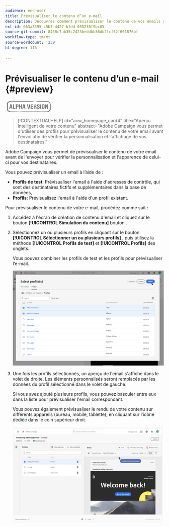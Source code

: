 ```yaml
---
audience: end-user
title: Prévisualiser le contenu d’un e-mail
description: Découvrez comment prévisualiser le contenu de vos emails avec l’interface utilisateur web de Campaign
exl-id: 663a8395-c5b7-4427-bfdd-055230f9bc05
source-git-commit: 8438c7ab35c2423beddbb36db2fcf52f661876bf
workflow-type: tm+mt
source-wordcount: '239'
ht-degree: 11%

---
```


# Prévisualiser le contenu d’un e-mail {#preview}

![](../assets/do-not-localize/badge.png)

>[!CONTEXTUALHELP]
>id="acw_homepage_card4"
>title="Aperçu intelligent de votre contenu"
>abstract="Adobe Campaign vous permet d&#39;utiliser des profils pour prévisualiser le contenu de votre email avant l&#39;envoi afin de vérifier la personnalisation et l&#39;affichage de vos destinataires."

Adobe Campaign vous permet de prévisualiser le contenu de votre email avant de l&#39;envoyer pour vérifier la personnalisation et l&#39;apparence de celui-ci pour vos destinataires.

Vous pouvez prévisualiser un email à l’aide de :

* **Profils de test**: Prévisualiser l&#39;email à l&#39;aide d&#39;adresses de contrôle, qui sont des destinataires fictifs et supplémentaires dans la base de données,
* **Profils**: Prévisualisez l&#39;email à l&#39;aide d&#39;un profil existant.

Pour prévisualiser le contenu de votre e-mail, procédez comme suit :

1. Accédez à l&#39;écran de création de contenu d&#39;email et cliquez sur le bouton **[!UICONTROL Simulation du contenu]** bouton .

1. Sélectionnez un ou plusieurs profils en cliquant sur le bouton **[!UICONTROL Sélectionner un ou plusieurs profils]** , puis utilisez la méthode **[!UICONTROL Profils de test]** et **[!UICONTROL Profils]** des onglets.

   Vous pouvez combiner les profils de test et les profils pour prévisualiser l’e-mail.

   ![](assets/preview-profile.png)

1. Une fois les profils sélectionnés, un aperçu de l&#39;email s&#39;affiche dans le volet de droite. Les éléments personnalisés seront remplacés par les données du profil sélectionné dans le volet de gauche.

   Si vous avez ajouté plusieurs profils, vous pouvez basculer entre eux dans la liste pour prévisualiser l&#39;email correspondant.

   Vous pouvez également prévisualiser le rendu de votre contenu sur différents appareils (bureau, mobile, tablette), en cliquant sur l’icône dédiée dans le coin supérieur droit.

   ![](assets/preview.png)
